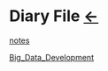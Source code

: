 # Diary File [←](../index.md)

[notes](notes.md)

[Big_Data_Development](Big_Data_Development.txt)


